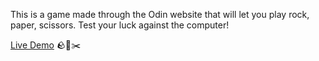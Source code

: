 This is a game made through the Odin website that will let you play rock, paper, scissors. Test your luck against the computer!

[Live Demo](https://aar654.github.io/rock-paper-scissors/) 🪨📃✂️
